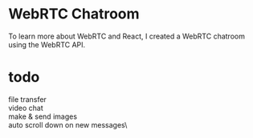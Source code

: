 # WebRTC Chatroom

To learn more about WebRTC and React, I created a WebRTC chatroom using the WebRTC API.

# todo
file transfer\
video chat\
make & send images\
auto scroll down on new messages\
